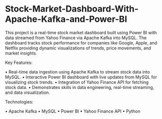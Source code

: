 # Stock-Market-Dashboard-With-Apache-Kafka-and-Power-BI
This project is a real-time stock market dashboard built using Power BI with data streamed from Yahoo Finance via Apache Kafka into MySQL. The dashboard tracks stock performance for companies like Google, Apple, and Netflix providing dynamic visualizations of trends, price movements, and market insights.

Key Features:

•	Real-time data ingestion using Apache Kafka to stream stock data into MySQL.
•	Interactive Power BI dashboard with live updates from MySQL for visualizing stock trends.
•	Integration of Yahoo Finance API for fetching stock data.
•	Demonstrates skills in data engineering, real-time streaming, and data visualization.

Technologies:

•	Apache Kafka
•	MySQL
•	Power BI
•	Yahoo Finance API
•	Python
